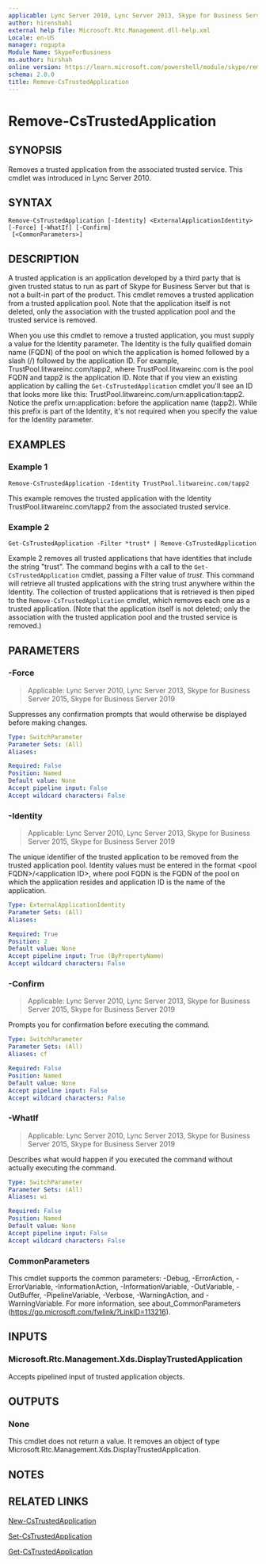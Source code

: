 ```yaml
---
applicable: Lync Server 2010, Lync Server 2013, Skype for Business Server 2015, Skype for Business Server 2019
author: hirenshah1
external help file: Microsoft.Rtc.Management.dll-help.xml
Locale: en-US
manager: rogupta
Module Name: SkypeForBusiness
ms.author: hirshah
online version: https://learn.microsoft.com/powershell/module/skype/remove-cstrustedapplication
schema: 2.0.0
title: Remove-CsTrustedApplication
---
```


# Remove-CsTrustedApplication

## SYNOPSIS
Removes a trusted application from the associated trusted service.
This cmdlet was introduced in Lync Server 2010.


## SYNTAX

```
Remove-CsTrustedApplication [-Identity] <ExternalApplicationIdentity> [-Force] [-WhatIf] [-Confirm]
 [<CommonParameters>]
```

## DESCRIPTION
A trusted application is an application developed by a third party that is given trusted status to run as part of Skype for Business Server but that is not a built-in part of the product.
This cmdlet removes a trusted application from a trusted application pool.
Note that the application itself is not deleted, only the association with the trusted application pool and the trusted service is removed.

When you use this cmdlet to remove a trusted application, you must supply a value for the Identity parameter.
The Identity is the fully qualified domain name (FQDN) of the pool on which the application is homed followed by a slash (/) followed by the application ID.
For example, TrustPool.litwareinc.com/tapp2, where TrustPool.litwareinc.com is the pool FQDN and tapp2 is the application ID.
Note that if you view an existing application by calling the `Get-CsTrustedApplication` cmdlet you'll see an ID that looks more like this: TrustPool.litwareinc.com/urn:application:tapp2.
Notice the prefix urn:application: before the application name (tapp2).
While this prefix is part of the Identity, it's not required when you specify the value for the Identity parameter.


## EXAMPLES

### Example 1
```
Remove-CsTrustedApplication -Identity TrustPool.litwareinc.com/tapp2
```

This example removes the trusted application with the Identity TrustPool.litwareinc.com/tapp2 from the associated trusted service.


### Example 2
```
Get-CsTrustedApplication -Filter *trust* | Remove-CsTrustedApplication
```

Example 2 removes all trusted applications that have identities that include the string "trust".
The command begins with a call to the `Get-CsTrustedApplication` cmdlet, passing a Filter value of *trust*.
This command will retrieve all trusted applications with the string trust anywhere within the Identity.
The collection of trusted applications that is retrieved is then piped to the `Remove-CsTrustedApplication` cmdlet, which removes each one as a trusted application.
(Note that the application itself is not deleted; only the association with the trusted application pool and the trusted service is removed.)


## PARAMETERS

### -Force

> Applicable: Lync Server 2010, Lync Server 2013, Skype for Business Server 2015, Skype for Business Server 2019

Suppresses any confirmation prompts that would otherwise be displayed before making changes.

```yaml
Type: SwitchParameter
Parameter Sets: (All)
Aliases:

Required: False
Position: Named
Default value: None
Accept pipeline input: False
Accept wildcard characters: False
```

### -Identity

> Applicable: Lync Server 2010, Lync Server 2013, Skype for Business Server 2015, Skype for Business Server 2019

The unique identifier of the trusted application to be removed from the trusted application pool.
Identity values must be entered in the format \<pool FQDN\>/\<application ID\>, where pool FQDN is the FQDN of the pool on which the application resides and application ID is the name of the application.

```yaml
Type: ExternalApplicationIdentity
Parameter Sets: (All)
Aliases:

Required: True
Position: 2
Default value: None
Accept pipeline input: True (ByPropertyName)
Accept wildcard characters: False
```

### -Confirm

> Applicable: Lync Server 2010, Lync Server 2013, Skype for Business Server 2015, Skype for Business Server 2019

Prompts you for confirmation before executing the command.

```yaml
Type: SwitchParameter
Parameter Sets: (All)
Aliases: cf

Required: False
Position: Named
Default value: None
Accept pipeline input: False
Accept wildcard characters: False
```

### -WhatIf

> Applicable: Lync Server 2010, Lync Server 2013, Skype for Business Server 2015, Skype for Business Server 2019

Describes what would happen if you executed the command without actually executing the command.

```yaml
Type: SwitchParameter
Parameter Sets: (All)
Aliases: wi

Required: False
Position: Named
Default value: None
Accept pipeline input: False
Accept wildcard characters: False
```

### CommonParameters
This cmdlet supports the common parameters: -Debug, -ErrorAction, -ErrorVariable, -InformationAction, -InformationVariable, -OutVariable, -OutBuffer, -PipelineVariable, -Verbose, -WarningAction, and -WarningVariable. For more information, see about_CommonParameters (https://go.microsoft.com/fwlink/?LinkID=113216).

## INPUTS

### Microsoft.Rtc.Management.Xds.DisplayTrustedApplication

Accepts pipelined input of trusted application objects.

## OUTPUTS

### None
This cmdlet does not return a value.
It removes an object of type Microsoft.Rtc.Management.Xds.DisplayTrustedApplication.

## NOTES

## RELATED LINKS

[New-CsTrustedApplication](New-CsTrustedApplication.md)

[Set-CsTrustedApplication](Set-CsTrustedApplication.md)

[Get-CsTrustedApplication](Get-CsTrustedApplication.md)
